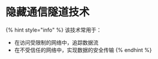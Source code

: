 # 隐藏通信隧道技术

{% hint style="info" %}
该技术常用于：

* 在访问受限制的网络中，追踪数据流
* 在不受信任的网络中，实现数据的安全传输
{% endhint %}



